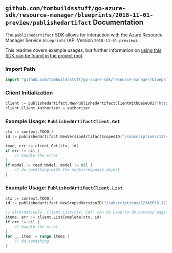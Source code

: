 
## `github.com/tombuildsstuff/go-azure-sdk/resource-manager/blueprints/2018-11-01-preview/publishedartifact` Documentation

The `publishedartifact` SDK allows for interaction with the Azure Resource Manager Service `blueprints` (API Version `2018-11-01-preview`).

This readme covers example usages, but further information on [using this SDK can be found in the project root](https://github.com/tombuildsstuff/go-azure-sdk/tree/main/docs).

### Import Path

```go
import "github.com/tombuildsstuff/go-azure-sdk/resource-manager/blueprints/2018-11-01-preview/publishedartifact"
```


### Client Initialization

```go
client := publishedartifact.NewPublishedArtifactClientWithBaseURI("https://management.azure.com")
client.Client.Authorizer = authorizer
```


### Example Usage: `PublishedArtifactClient.Get`

```go
ctx := context.TODO()
id := publishedartifact.NewVersionArtifactScopedID("/subscriptions/12345678-1234-9876-4563-123456789012/resourceGroups/some-resource-group", "blueprintValue", "versionIdValue", "artifactValue")

read, err := client.Get(ctx, id)
if err != nil {
	// handle the error
}
if model := read.Model; model != nil {
	// do something with the model/response object
}
```


### Example Usage: `PublishedArtifactClient.List`

```go
ctx := context.TODO()
id := publishedartifact.NewScopedVersionID("/subscriptions/12345678-1234-9876-4563-123456789012/resourceGroups/some-resource-group", "blueprintValue", "versionIdValue")

// alternatively `client.List(ctx, id)` can be used to do batched pagination
items, err := client.ListComplete(ctx, id)
if err != nil {
	// handle the error
}
for _, item := range items {
	// do something
}
```
